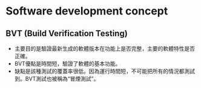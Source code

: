 # Software development concept


## BVT (Build Verification Testing)

* 主要目的是驗證最新生成的軟體版本在功能上是否完整，主要的軟體特性是否正確。
* BVT優點是時間短，驗證了軟體的基本功能。
* 缺點是該種測試的覆蓋率很低。因為運行時間短，不可能把所有的情況都測試到。BVT測試也被稱為“冒煙測試”。